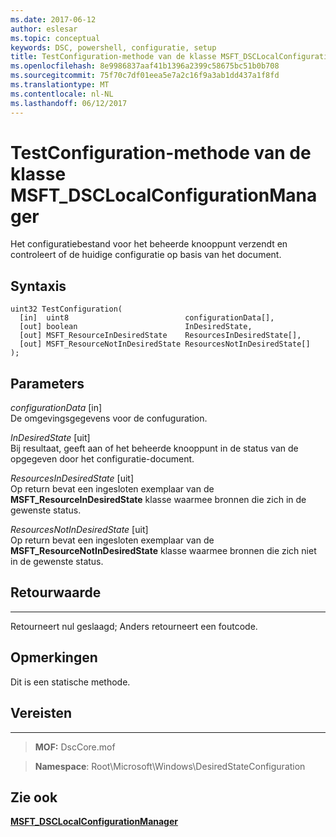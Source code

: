 ```yaml
---
ms.date: 2017-06-12
author: eslesar
ms.topic: conceptual
keywords: DSC, powershell, configuratie, setup
title: TestConfiguration-methode van de klasse MSFT_DSCLocalConfigurationManager
ms.openlocfilehash: 8e9986837aaf41b1396a2399c58675bc51b0b708
ms.sourcegitcommit: 75f70c7df01eea5e7a2c16f9a3ab1dd437a1f8fd
ms.translationtype: MT
ms.contentlocale: nl-NL
ms.lasthandoff: 06/12/2017
---
```

# <a name="testconfiguration-method-of-the-msftdsclocalconfigurationmanager-class"></a>TestConfiguration-methode van de klasse MSFT_DSCLocalConfigurationManager

Het configuratiebestand voor het beheerde knooppunt verzendt en controleert of de huidige configuratie op basis van het document.

<a name="syntax"></a>Syntaxis
------

```mof
uint32 TestConfiguration(
  [in]  uint8                          configurationData[],
  [out] boolean                        InDesiredState,
  [out] MSFT_ResourceInDesiredState    ResourcesInDesiredState[],
  [out] MSFT_ResourceNotInDesiredState ResourcesNotInDesiredState[]
);
```

<a name="parameters"></a>Parameters
----------

*configurationData* \[in\]  
De omgevingsgegevens voor de confuguration.

*InDesiredState* \[uit\]  
Bij resultaat, geeft aan of het beheerde knooppunt in de status van de opgegeven door het configuratie-document.

*ResourcesInDesiredState* \[uit\]  
Op return bevat een ingesloten exemplaar van de **MSFT_ResourceInDesiredState** klasse waarmee bronnen die zich in de gewenste status.

*ResourcesNotInDesiredState* \[uit\]  
Op return bevat een ingesloten exemplaar van de **MSFT_ResourceNotInDesiredState** klasse waarmee bronnen die zich niet in de gewenste status.

## <a name="return-value"></a>Retourwaarde
------------

Retourneert nul geslaagd; Anders retourneert een foutcode.

## <a name="remarks"></a>Opmerkingen

Dit is een statische methode.

## <a name="requirements"></a>Vereisten
------------
>**MOF:** DscCore.mof

>**Namespace**: Root\Microsoft\Windows\DesiredStateConfiguration


## <a name="see-also"></a>Zie ook


[**MSFT_DSCLocalConfigurationManager**](msft-dsclocalconfigurationmanager.md)


 

 



